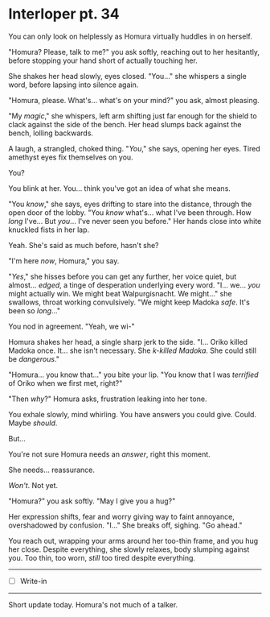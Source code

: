 # Interloper pt. 34

You can only look on helplessly as Homura virtually huddles in on herself.

"Homura? Please, talk to me?" you ask softly, reaching out to her hesitantly, before stopping your hand short of actually touching her.

She shakes her head slowly, eyes closed. "You..." she whispers a single word, before lapsing into silence again.

"Homura, please. What's... what's on your mind?" you ask, almost pleasing.

"My *magic*," she whispers, left arm shifting just far enough for the shield to clack against the side of the bench. Her head slumps back against the bench, lolling backwards.

A laugh, a strangled, choked thing. "*You*," she says, opening her eyes. Tired amethyst eyes fix themselves on you.

You?

You blink at her. You... think you've got an idea of what she means.

"You *know*," she says, eyes drifting to stare into the distance, through the open door of the lobby. "You *know* what's... what I've been through. How *long* I've... But *you*... I've never seen you before." Her hands close into white knuckled fists in her lap.

Yeah. She's said as much before, hasn't she?

"I'm here *now*, Homura," you say.

"*Yes*," she hisses before you can get any further, her voice quiet, but almost... *edged*, a tinge of desperation underlying every word. "I... we... *you* might actually win. We might beat Walpurgisnacht. We might..." she swallows, throat working convulsively. "We might keep Madoka *safe*. It's been so *long*..."

You nod in agreement. "Yeah, we wi-"

Homura shakes her head, a single sharp jerk to the side. "I... Oriko killed Madoka once. It... she isn't necessary. She *k-killed Madoka*. She could still be *dangerous*."

"Homura... you know that..." you bite your lip. "You know that I was *terrified* of Oriko when we first met, right?"

"Then *why*?" Homura asks, frustration leaking into her tone.

You exhale slowly, mind whirling. You have answers you could give. Could. Maybe *should*.

But...

You're not sure Homura needs an *answer*, right this moment.

She needs... reassurance.

*Won't*. Not yet.

"Homura?" you ask softly. "May I give you a hug?"

Her expression shifts, fear and worry giving way to faint annoyance, overshadowed by confusion. "I..." She breaks off, sighing. "Go ahead."

You reach out, wrapping your arms around her too-thin frame, and you hug her close. Despite everything, she slowly relaxes, body slumping against you. Too thin, too worn, *still* too tired despite everything.

---

- [ ] Write-in

---

Short update today. Homura's not much of a talker.
